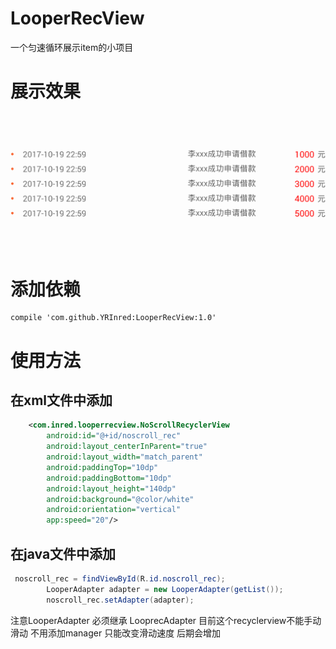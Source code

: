 # LooperRecView
一个匀速循环展示item的小项目
# 展示效果
![img](https://github.com/YRInred/LooperRecView/blob/master/01074.gif)
# 添加依赖
```compile
compile 'com.github.YRInred:LooperRecView:1.0'
```
# 使用方法
## 在xml文件中添加
```xml
    <com.inred.looperrecview.NoScrollRecyclerView
        android:id="@+id/noscroll_rec"
        android:layout_centerInParent="true"
        android:layout_width="match_parent"
        android:paddingTop="10dp"
        android:paddingBottom="10dp"
        android:layout_height="140dp"
        android:background="@color/white"
        android:orientation="vertical"
        app:speed="20"/>
```
## 在java文件中添加
```java
 noscroll_rec = findViewById(R.id.noscroll_rec);
        LooperAdapter adapter = new LooperAdapter(getList());
        noscroll_rec.setAdapter(adapter);
```
注意LooperAdapter 必须继承 LooprecAdapter
目前这个recyclerview不能手动滑动 不用添加manager 只能改变滑动速度 后期会增加
